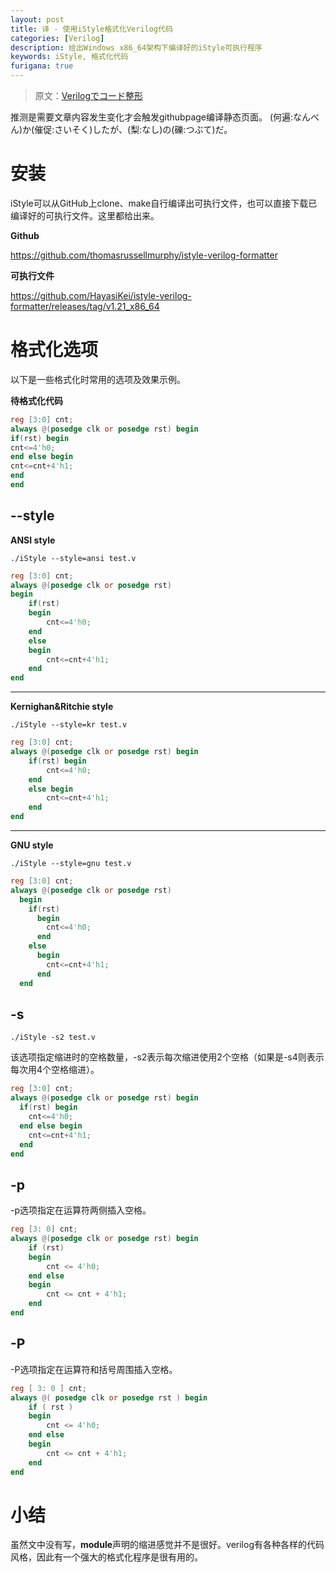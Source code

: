 ```yaml
---
layout: post
title: 译 - 使用iStyle格式化Verilog代码
categories: [Verilog]
description: 给出Windows x86_64架构下编译好的iStyle可执行程序
keywords: iStyle, 格式化代码
furigana: true
---
```


> 原文：[Verilogでコード整形](https://qiita.com/kkumt93/items/70766645c07c298d19c3)

推测是需要文章内容发生变化才会触发githubpage编译静态页面。
(何遍:なんべん)か(催促:さいそく)したが、(梨:なし)の(礫:つぶて)だ。

# 安装

iStyle可以从GitHub上clone、make自行编译出可执行文件，也可以直接下载已编译好的可执行文件。这里都给出来。

**Github**

https://github.com/thomasrussellmurphy/istyle-verilog-formatter

**可执行文件**

https://github.com/HayasiKei/istyle-verilog-formatter/releases/tag/v1.21_x86_64

# 格式化选项

以下是一些格式化时常用的选项及效果示例。

**待格式化代码**

``` verilog
reg [3:0] cnt;
always @(posedge clk or posedge rst) begin
if(rst) begin
cnt<=4'h0;
end else begin
cnt<=cnt+4'h1;
end
end
```

## **--style**

**ANSI style**

``` 
./iStyle --style=ansi test.v
```

``` verilog
reg [3:0] cnt;
always @(posedge clk or posedge rst)
begin
    if(rst)
    begin
        cnt<=4'h0;
    end
    else
    begin
        cnt<=cnt+4'h1;
    end
end
```

---

**Kernighan&Ritchie style**

``` 
./iStyle --style=kr test.v
```

``` verilog
reg [3:0] cnt;
always @(posedge clk or posedge rst) begin
    if(rst) begin
        cnt<=4'h0;
    end
    else begin
        cnt<=cnt+4'h1;
    end
end
```

---

**GNU style**

``` 
./iStyle --style=gnu test.v
```

``` verilog
reg [3:0] cnt;
always @(posedge clk or posedge rst)
  begin
    if(rst)
      begin
        cnt<=4'h0;
      end
    else
      begin
        cnt<=cnt+4'h1;
      end
  end
```

## -s

``` 
./iStyle -s2 test.v
```

该选项指定缩进时的空格数量，-s2表示每次缩进使用2个空格（如果是-s4则表示每次用4个空格缩进）。

``` verilog
reg [3:0] cnt;
always @(posedge clk or posedge rst) begin
  if(rst) begin
    cnt<=4'h0;
  end else begin
    cnt<=cnt+4'h1;
  end
end
```

## -p

-p选项指定在运算符两侧插入空格。

``` verilog
reg [3: 0] cnt;
always @(posedge clk or posedge rst) begin
    if (rst)
    begin
        cnt <= 4'h0;
    end else
    begin
        cnt <= cnt + 4'h1;
    end
end
```

## -P

-P选项指定在运算符和括号周围插入空格。

``` verilog
reg [ 3: 0 ] cnt;
always @( posedge clk or posedge rst ) begin
    if ( rst )
    begin
        cnt <= 4'h0;
    end else
    begin
        cnt <= cnt + 4'h1;
    end
end
```

# 小结

虽然文中没有写，**module**声明的缩进感觉并不是很好。verilog有各种各样的代码风格，因此有一个强大的格式化程序是很有用的。
